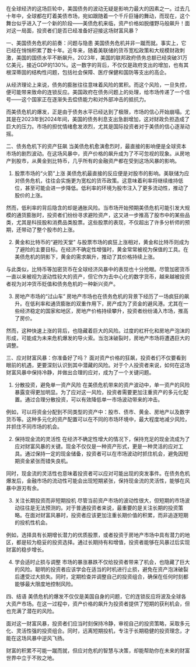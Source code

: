 在全球经济的这场巨轮中，美国债务的波动无疑是影响力最大的因素之一。过去几十年中，全球都在盯着美债市场，宛如跟随着一个千斤巨锤的舞动，而现在，这个舞台似乎进入了一个新的阶段——美债危机来临，资产价格如脱缰野马般飙升！面对这一局面，投资者们是否已经准备好迎接这场财富风暴？


一、美国债务危机的前奏：问题与隐患
美国债务危机并非一蹴而就。事实上，它已经在悄悄积累了数十年。近年来，随着美联储的货币宽松政策和大规模财政刺激，美国的国债水平不断飙升。2023年，美国的联邦政府债务总额已经突破31万亿美元，接近GDP的130%。这一数字的背后，不仅仅是政府支出的增加，也有其根深蒂固的结构性问题，包括社会保障、医疗保健和国防等支出的高企。

从经济理论上来说，债务的膨胀往往意味着风险的累积。而这个风险，一旦失控，便可能带来致命的连锁反应。美国政府在债务问题上的处理，给市场传递了一个信号——这个国家正在逐渐失去偿债能力和对外部冲击的抵抗力。

而美债危机的爆发，正是由于债务水平已经达到了极限，市场的信心开始崩塌。尤其是在2023年到2024年间，美国的债务利息支出急剧增加，这对财政负担造成了巨大的压力。市场的担忧情绪愈发浓烈，尤其是国际投资者对于美债的信心逐渐动摇。

二、债务危机下的资产狂飙
当美债危机愈演愈烈时，最直接的影响便是全球资本市场的剧烈波动。在这场风暴中，资产价格的飙升成为了不可忽视的现象。从房地产到股市，从黄金到比特币，几乎所有的金融资产都在受到这场风暴的影响。

1. 股票市场的“火箭”上涨
美债危机最直接的反应便是对股市的影响。美联储为应对债务危机，往往会实施更为宽松的货币政策。这意味着利率将继续维持低位，甚至可能会进一步降低。低利率的环境为股市注入了更多流动性，推动了股价的上涨。

然而，低利率的背后隐含的却是通胀风险。当市场开始预期美债危机可能引发大规模的通货膨胀时，投资者们纷纷寻求避险资产，这又进一步推高了股市中的某些品类，尤其是科技股和消费品类股票。这些股票的表现，不仅超出了许多分析师的预期，还带动了整个股市的上涨。

2. 黄金和比特币的“避险天堂”
与股票市场的疯狂上涨相对，黄金和比特币则成为了避险的主要目标。在经济不确定性增强时，黄金常常被视为保值的工具。在美债危机的阴影下，黄金的需求飙升，推动了其价格持续上涨。

与此类似，比特币等加密货币在全球经济风暴中的表现也十分抢眼。尽管加密货币一直以来被视为波动性较大的资产，但它作为去中心化的数字货币，越来越被投资者视为对冲货币贬值和债务危机的一种新兴资产。

3. 房地产市场的“过山车”
房地产市场也在债务危机的背景下经历了一场疯狂的飙升。在低利率和通货膨胀的双重作用下，房产成为了资金的避风港。尤其在一些经济稳定的国家和地区，房地产价格持续攀升，投资者纷纷涌入市场，推高了房价。

然而，这种快速上涨的背后，也隐藏着巨大的风险。过度的杠杆化和房地产泡沫的形成，可能成为未来危机爆发的导火索。当泡沫破裂时，房地产市场将遭遇巨大的调整。

三、应对财富风暴：你准备好了吗？
面对资产价格的狂飙，投资者们不仅要看到眼前的机遇，更要深刻认识到其中潜藏的风险。对于个人投资者来说，如何在这场财富风暴中保持冷静，并做出合理的应对，成为了一个关键问题。

1. 分散投资，避免单一资产风险
在美债危机带来的资产波动中，单一资产的风险暴露变得更加明显。为了应对这一风险，投资者需要更加注重资产的多元化配置。通过合理分散投资，可以有效降低单一市场波动带来的冲击。

例如，可以将资金分配到不同类型的资产中：股市、债市、黄金、房地产以及数字货币等。这种多元化的资产配置可以在不同的市场环境中，最大程度地减少风险，并抓住不同市场的机会。

2. 保持现金流的灵活性
在经济不确定性增大的情况下，保持充足的现金流成为了应对财富风暴的关键。现金不仅仅是一种资产形式，更是一种灵活的应对工具。通过保持一定的现金储备，投资者可以在市场波动时抓住机会，避免因短期资金紧张而错失良机。

同时，现金流的灵活性也意味着投资者可以应对可能出现的突发事件。在债务危机爆发后，金融市场的流动性可能会出现短期紧张，保持现金流的灵活性，能够在风暴中游刃有余。

3. 关注长期投资而非短期投机
尽管当前资产市场的波动性很大，但短期的市场波动往往是无法预测的。对于普通投资者来说，最重要的是关注长期的投资策略。在面对财富风暴时，投资者应该更加注重长期价值的积累，而非追逐短期的投机性机会。

例如，选择具有长期增长潜力的优质股票，或者投资于房地产市场中具有潜力的地区，都是较为稳妥的投资选择。通过长期持有和增值，投资者能够在风暴过后实现财富的稳步增长。

4. 学会适时止损与调整
市场的暴涨暴跌不仅给投资者带来了机会，也隐藏了巨大的风险。聪明的投资者应该学会在适当的时机进行止损，避免在资产泡沫破裂后遭受过大损失。同时，定期检查并调整自己的投资组合，确保在任何时刻都能够最大限度地控制风险。

四、结语
美债危机的爆发不仅仅是美国自身的问题，它的连锁反应将波及全球各大资产市场。在这一过程中，资产价格的飙升为投资者提供了短期的获利机会，但也充满了潜在的风险。

面对这一财富风暴，投资者们应当时刻保持冷静，审视自己的投资策略，采取多元化、灵活性强的投资组合。同时，远离短期投机，专注于长期稳健的投资理念，才能在这场风暴中逆风飞扬。

财富的积累不可能一蹴而就，但应对危机的智慧与决策，却能帮助你在未来的财富世界中立于不败之地。